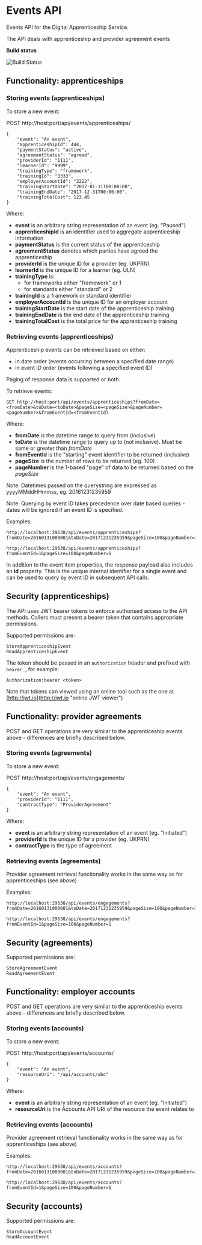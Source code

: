 # Events API #

Events API for the Digital Apprenticeship Service. 

The API deals with apprenticeship and provider agreement events

**Build status**

![Build Status](https://sfa-gov-uk.visualstudio.com/_apis/public/build/definitions/c39e0c0b-7aff-4606-b160-3566f3bbce23/164/badge)


## Functionality: apprenticeships ##

### Storing events (apprenticeships) ###

To store a new event:

POST http://host:port/api/events/apprenticeships/

    {
        "event": "An event",
		"apprenticeshipId": 444,
		"paymentStatus": "active",
		"agreementStatus": "agreed",
		"providerId": "1111",
		"learnerId": "9999",
		"trainingType": "framework",
		"trainingId": "3333",
		"employerAccountId": "2222",
		"trainingStartDate": "2017-01-31T00:00:00",
		"trainingEndDate": "2017-12-31T00:00:00",
		"trainingTotalCost": 123.45
	}

Where:

- **event** is an arbitrary string representation of an event (eg. "Paused")
- **apprenticeshipId** is an identifier used to aggregate apprenticeship information
- **paymentStatus** is the current status of the apprenticeship
- **agreementStatus** denotes which parties have agreed the apprenticeship
- **providerId** is the unique ID for a provider (eg. UKPRN)
- **learnerId** is the unique ID for a learner (eg. ULN)
- **trainingType** is:
	- for frameworks either "framework" or 1
	- for standards either "standard" or 2
- **trainingId** is a framework or standard identifier
- **employerAccountId** is the unique ID for an employer account
- **trainingStartDate** is the start date of the apprenticeship training
- **trainingEndDate** is the end date of the apprenticeship training
- **trainingTotalCost** is the total price for the apprenticeship training


### Retrieving events (apprenticeships) ###

Apprenticeship events can be retrieved based on either:

- in date order (events occurring between a specified date range)
- in event ID order (events following a specified event ID)

Paging of response data is supported or both.

To retrieve events:

	GET http://host:port/api/events/apprenticeships?fromDate=<fromDate>&toDate=<toDate>&pageSize=<pageSize>&pageNumber=<pageNumber>&fromEventId=<fromEventId)

Where:

- **fromDate** is the datetime range to query from (inclusive)
- **toDate** is the datetime range to query up to (not inclusive). Must be same or greater than *fromDate*
- **fromEventId** is the "starting" event identifier to be returned (inclusive)
- **pageSize** is the number of rows to be returned (eg. 100)
- **pageNumber** is the 1-based "page" of data to be returned based on the *pageSize*

Note: Datetimes passed on the querystring are expressed as yyyyMMddHHmmss, eg. 20161231235959

Note: Querying by event ID takes precedence over date based queries - dates will be ignored if an event ID is specified. 

Examples:

	http://localhost:29638/api/events/apprenticeships?fromDate=20160131000001&toDate=20171231235959&pageSize=100&pageNumber=1

	http://localhost:29638/api/events/apprenticeships?fromEventId=1&pageSize=100&pageNumber=1

In addition to the event item properties, the response payload also includes an **id** property. This is the unique internal identifier for a single event and can be used to query by event ID in subsequent API calls.


## Security (apprenticeships) ##

The API uses JWT bearer tokens to enforce authorised access to the API methods. Callers must present a bearer token that contains appropriate permissions.

Supported permissions are:

    StoreApprenticeshipEvent
    ReadApprenticeshipEvent

The token should be passed in an `authorization` header and prefixed with `bearer `, for example:

    Authorization:bearer <token>

Note that tokens can viewed using an online tool such as the one at [http://jwt.io](http://jwt.io "online JWT viewer")


## Functionality: provider agreements ##

POST and GET operations are very similar to the apprenticeship events above - differences are briefly described below.

### Storing events (agreements) ###

To store a new event:

POST http://host:port/api/events/engagements/

    {
        "event": "An event",
        "providerId": "1111",
        "contractType": "ProviderAgreement"
    }

Where:

- **event** is an arbitrary string representation of an event (eg. "Initiated")
- **providerId** is the unique ID for a provider (eg. UKPRN)
- **contractType** is the type of agreement


### Retrieving events (agreements) ###

Provider agreement retrieval functionality works in the same way as for apprenticeships (see above)

Examples:

	http://localhost:29638/api/events/engagements?fromDate=20160131000001&toDate=20171231235959&pageSize=100&pageNumber=1

	http://localhost:29638/api/events/engagements?fromEventId=1&pageSize=100&pageNumber=1


## Security (agreements) ##

Supported permissions are:

    StoreAgreementEvent
    ReadAgreementEvent

## Functionality: employer accounts ##

POST and GET operations are very similar to the apprenticeship events above - differences are briefly described below.

### Storing events (accounts) ###

To store a new event:

POST http://host:port/api/events/accounts/

    {
        "event": "An event",
        "resourceUri": "/api/accounts/abc"
    }

Where:

- **event** is an arbitrary string representation of an event (eg. "Initiated")
- **resourceUri** is the Accounts API URI of the resource the event relates to


### Retrieving events (accounts) ###

Provider agreement retrieval functionality works in the same way as for apprenticeships (see above)

Examples:

	http://localhost:29638/api/events/accounts?fromDate=20160131000001&toDate=20171231235959&pageSize=100&pageNumber=1

	http://localhost:29638/api/events/accounts?fromEventId=1&pageSize=100&pageNumber=1


## Security (accounts) ##

Supported permissions are:

    StoreAccountEvent
    ReadAccountEvent
